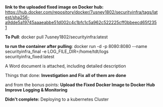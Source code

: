 **link to the uploaded fixed image on Docker hub:** https://hub.docker.com/repository/docker/7usney1802/securityinfra/tags/latest/sha256-a9dde5a19745aaaeabbe51d002c4c1bfc1c5a962c522225cff0bbeecd65f2351

**To Pull**: docker pull 7usney1802/securityinfra:latest

**to run the container after pulling**: docker run -d -p 8080:8080 --name securityinfra_final -e LOG_FILE_DIR=/home/tdt/logs securityinfra_fixed:latest

A Word document is attached, including detailed description

Things that done:
**Investigation and Fix** **all of them are done**

and from the bonus points:
**Upload the Fixed Docker Image to Docker Hub**
**Improve Logging & Monitoring**

**Didn't complete:** Deploying to a kubernetes Cluster 
